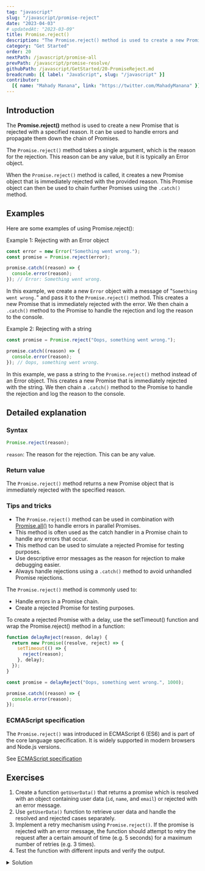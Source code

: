 ```yaml
---
tag: "javascript"
slug: "/javascript/promise-reject"
date: "2023-04-03"
# updatedAt: "2023-03-09"
title: Promise.reject()
description: "The Promise.reject() method is used to create a new Promise that is rejected with a specified reason. It can be used to handle errors and propagate them down the chain of Promises."
category: "Get Started"
order: 20
nextPath: /javascript/promise-all
prevPath: /javascript/promise-resolve/
githubPath: /javascript/GetStarted/20-PromiseReject.md
breadcrumb: [{ label: "JavaScript", slug: "/javascript" }]
contributor:
  [{ name: "Mahady Manana", link: "https://twitter.com/MahadyManana" }]
---
```


## Introduction

The **Promise.reject()** method is used to create a new Promise that is rejected with a specified reason. It can be used to handle errors and propagate them down the chain of Promises.

The `Promise.reject()` method takes a single argument, which is the reason for the rejection. This reason can be any value, but it is typically an Error object.

When the `Promise.reject()` method is called, it creates a new Promise object that is immediately rejected with the provided reason. This Promise object can then be used to chain further Promises using the `.catch()` method.

## Examples

Here are some examples of using Promise.reject():

Example 1: Rejecting with an Error object

```js
const error = new Error("Something went wrong.");
const promise = Promise.reject(error);

promise.catch((reason) => {
  console.error(reason);
}); // Error: Something went wrong.
```

In this example, we create a new `Error` object with a message of "`Something went wrong.`" and pass it to the `Promise.reject()` method. This creates a new Promise that is immediately rejected with the error. We then chain a `.catch()` method to the Promise to handle the rejection and log the reason to the console.

Example 2: Rejecting with a string

```js
const promise = Promise.reject("Oops, something went wrong.");

promise.catch((reason) => {
  console.error(reason);
}); // Oops, something went wrong.
```

In this example, we pass a string to the `Promise.reject()` method instead of an Error object. This creates a new Promise that is immediately rejected with the string. We then chain a `.catch()` method to the Promise to handle the rejection and log the reason to the console.

## Detailed explanation

### Syntax

```js
Promise.reject(reason);
```

`reason`: The reason for the rejection. This can be any value.

### Return value

The `Promise.reject()` method returns a new Promise object that is immediately rejected with the specified reason.

### Tips and tricks

- The `Promise.reject()` method can be used in combination with [Promise.all()](/javascript/promise-all/) to handle errors in parallel Promises.
- This method is often used as the catch handler in a Promise chain to handle any errors that occur.
- This method can be used to simulate a rejected Promise for testing purposes.
- Use descriptive error messages as the reason for rejection to make debugging easier.
- Always handle rejections using a `.catch()` method to avoid unhandled Promise rejections.

The `Promise.reject()` method is commonly used to:

- Handle errors in a Promise chain.
- Create a rejected Promise for testing purposes.

To create a rejected Promise with a delay, use the setTimeout() function and wrap the Promise.reject() method in a function:

```js
function delayReject(reason, delay) {
  return new Promise((resolve, reject) => {
    setTimeout(() => {
      reject(reason);
    }, delay);
  });
}

const promise = delayReject("Oops, something went wrong.", 1000);

promise.catch((reason) => {
  console.error(reason);
});
```

### ECMAScript specification

The `Promise.reject()` was introduced in ECMAScript 6 (ES6) and is part of the core language specification. It is widely supported in modern browsers and Node.js versions.

See <a href="https://tc39.es/ecma262/multipage/control-abstraction-objects.html#sec-promise.reject" target="_blank" rel="noopener noreferrer">ECMAScript specification</a>

## Exercises

1. Create a function `getUserData()` that returns a promise which is resolved with an object containing user data (`id`, `name`, and `email`) or rejected with an error message.
2. Use `getUserData()` function to retrieve user data and handle the resolved and rejected cases separately.
3. Implement a retry mechanism using `Promise.reject()`. If the promise is rejected with an error message, the function should attempt to retry the request after a certain amount of time (e.g. 5 seconds) for a maximum number of retries (e.g. 3 times).
4. Test the function with different inputs and verify the output.

<details>

<summary>Solution</summary>

```js
function getUserData() {
  return new Promise((resolve, reject) => {
    const userData = { id: 1, name: "John Doe", email: "johndoe@example.com" };
    const shouldSucceed = Math.random() < 0.8; // 80% success rate
    setTimeout(() => {
      if (shouldSucceed) {
        resolve(userData);
      } else {
        reject("Failed to fetch user data");
      }
    }, 1000); // simulate network delay
  });
}

function retry(fn, retriesLeft = 3, interval = 5000) {
  return new Promise((resolve, reject) => {
    fn()
      .then(resolve)
      .catch((error) => {
        if (retriesLeft === 0) {
          reject(error);
          return;
        }
        setTimeout(() => {
          console.log(`Retrying... (${retriesLeft} retries left)`);
          retry(fn, retriesLeft - 1, interval)
            .then(resolve)
            .catch(reject);
        }, interval);
      });
  });
}

// usage
retry(getUserData)
  .then((data) => {
    console.log("User data:", data);
  })
  .catch((error) => {
    console.error("Error:", error);
  });
```

In this example, `getUserData()` simulates an asynchronous operation that succeeds 80% of the time and fails with an error message otherwise. The `retry()` function implements a retry mechanism using `Promise.reject()`. It takes a function as its first argument, which should return a promise that resolves or rejects. If the promise is rejected, the function retries the operation after a certain amount of time for a maximum number of retries. The default values for the number of retries and the interval between retries are 3 and 5 seconds, respectively. You can adjust these values as needed.

The usage section shows how to use the `retry()` function with `getUserData()`. If `getUserData()` fails, the retry() function will attempt to retry the operation up to 3 times, with a 5-second delay between retries. If all retries fail, the `catch()` block will handle the error. Otherwise, the `then()` block will handle the resolved value.

You can test this code by running it in a Node.js environment or a browser console. Try changing the success rate of `getUserData()` to test the retry mechanism.

</details>
